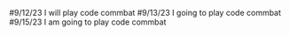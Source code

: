 #9/12/23 
I will play code commbat
#9/13/23
I going to play code commbat
#9/15/23
I am going to play code commbat
